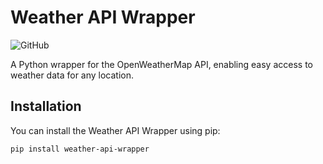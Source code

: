 # Weather API Wrapper

![GitHub](https://img.shields.io/github/license/pyaustine/weather-api-wrapper)

A Python wrapper for the OpenWeatherMap API, enabling easy access to weather data for any location.

## Installation

You can install the Weather API Wrapper using pip:

```bash
pip install weather-api-wrapper
```
